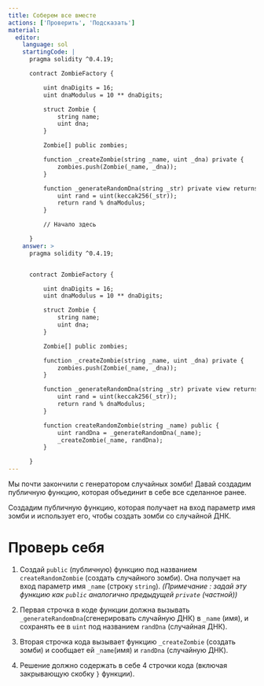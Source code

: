 ```yaml
---
title: Соберем все вместе
actions: ['Проверить', 'Подсказать']
material:
  editor:
    language: sol
    startingCode: |
      pragma solidity ^0.4.19;

      contract ZombieFactory {

          uint dnaDigits = 16;
          uint dnaModulus = 10 ** dnaDigits;

          struct Zombie {
              string name;
              uint dna;
          }

          Zombie[] public zombies;

          function _createZombie(string _name, uint _dna) private {
              zombies.push(Zombie(_name, _dna));
          }

          function _generateRandomDna(string _str) private view returns (uint) {
              uint rand = uint(keccak256(_str));
              return rand % dnaModulus;
          }

          // Начало здесь

      }
    answer: >
      pragma solidity ^0.4.19;


      contract ZombieFactory {

          uint dnaDigits = 16;
          uint dnaModulus = 10 ** dnaDigits;

          struct Zombie {
              string name;
              uint dna;
          }

          Zombie[] public zombies;

          function _createZombie(string _name, uint _dna) private {
              zombies.push(Zombie(_name, _dna));
          }

          function _generateRandomDna(string _str) private view returns (uint) {
              uint rand = uint(keccak256(_str));
              return rand % dnaModulus;
          }

          function createRandomZombie(string _name) public {
              uint randDna = _generateRandomDna(_name);
              _createZombie(_name, randDna);
          }

      }
---
```


Мы почти закончили с генератором случайных зомби! Давай создадим публичную функцию, которая объединит в себе все сделанное ранее.

Создадим публичную функцию, которая получает на вход параметр имя зомби и использует его, чтобы создать зомби со случайной ДНК.

# Проверь себя

1. Создай `public` (публичную) функцию под названием `createRandomZombie` (создать случайного зомби). Она получает на вход параметр имя `_name`  (строку `string`). _(Примечание
: задай эту функцию как `public` аналогично предыдущей `private` (частной))_

2. Первая строчка в коде функции должна вызывать `_generateRandomDna`(сгенерировать случайную ДНК) в `_name` (имя), и сохранять ее в `uint` под названием `randDna` (случайная ДНК).

3. Вторая строчка кода вызывает функцию `_createZombie` (создать зомби) и сообщает ей `_name`(имя) и `randDna` (случайную ДНК).

4. Решение должно содержать в себе 4 строчки кода (включая закрывающую скобку `}` функции).
